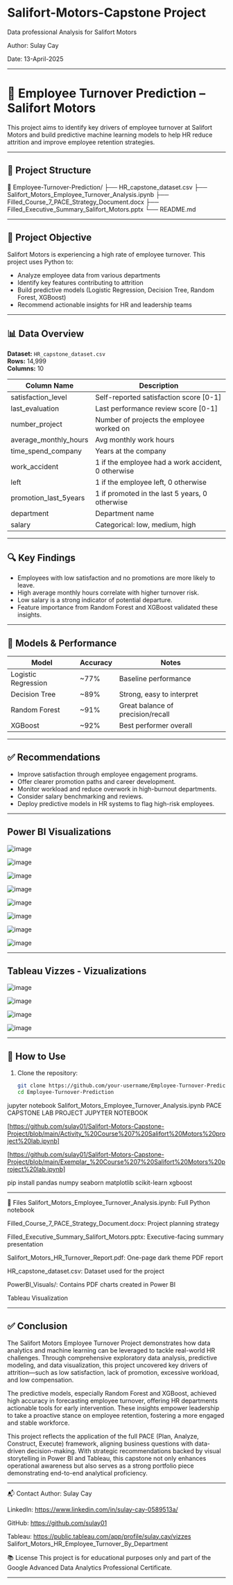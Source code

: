 # Salifort-Motors-Capstone Project
Data professional Analysis for Salifort Motors

Author: Sulay Cay

Date: 13-April-2025

---
# 🧠 Employee Turnover Prediction – Salifort Motors

This project aims to identify key drivers of employee turnover at Salifort Motors and build predictive machine learning models to help HR reduce attrition and improve employee retention strategies.

---

## 📁 Project Structure

📂 Employee-Turnover-Prediction/ ├── HR_capstone_dataset.csv ├── Salifort_Motors_Employee_Turnover_Analysis.ipynb ├── Filled_Course_7_PACE_Strategy_Document.docx ├── Filled_Executive_Summary_Salifort_Motors.pptx └── README.md

---

## 📌 Project Objective

Salifort Motors is experiencing a high rate of employee turnover. This project uses Python to:
- Analyze employee data from various departments
- Identify key features contributing to attrition
- Build predictive models (Logistic Regression, Decision Tree, Random Forest, XGBoost)
- Recommend actionable insights for HR and leadership teams

---

## 📊 Data Overview

**Dataset:** `HR_capstone_dataset.csv`  
**Rows:** 14,999  
**Columns:** 10

| Column Name             | Description                                                  |
|------------------------|--------------------------------------------------------------|
| satisfaction_level     | Self-reported satisfaction score [0-1]                       |
| last_evaluation        | Last performance review score [0-1]                          |
| number_project         | Number of projects the employee worked on                    |
| average_monthly_hours  | Avg monthly work hours                                       |
| time_spend_company     | Years at the company                                         |
| work_accident          | 1 if the employee had a work accident, 0 otherwise           |
| left                   | 1 if the employee left, 0 otherwise                          |
| promotion_last_5years  | 1 if promoted in the last 5 years, 0 otherwise               |
| department             | Department name                                              |
| salary                 | Categorical: low, medium, high                               |

---

## 🔍 Key Findings

- Employees with low satisfaction and no promotions are more likely to leave.
- High average monthly hours correlate with higher turnover risk.
- Low salary is a strong indicator of potential departure.
- Feature importance from Random Forest and XGBoost validated these insights.

---

## 🧪 Models & Performance

| Model             | Accuracy | Notes                         |
|------------------|----------|-------------------------------|
| Logistic Regression | ~77%  | Baseline performance          |
| Decision Tree       | ~89%  | Strong, easy to interpret     |
| Random Forest       | ~91%  | Great balance of precision/recall |
| XGBoost             | ~92%  | Best performer overall        |

---

## ✅ Recommendations

- Improve satisfaction through employee engagement programs.
- Offer clearer promotion paths and career development.
- Monitor workload and reduce overwork in high-burnout departments.
- Consider salary benchmarking and reviews.
- Deploy predictive models in HR systems to flag high-risk employees.

---
## Power BI Visualizations 
![image](https://github.com/user-attachments/assets/1ab8c9bc-01f7-43b5-82a4-ceda230e30fd)

![image](https://github.com/user-attachments/assets/451714fb-3b97-4c11-afdd-73cc8c14ea17)

![image](https://github.com/user-attachments/assets/51329a73-b367-4bad-a6c3-31d6d1f10055)

![image](https://github.com/user-attachments/assets/aa39e7f1-eb8b-49fb-b84b-22f0059c0499)

![image](https://github.com/user-attachments/assets/b799e042-5ea9-4964-ad65-edf050a76988)

![image](https://github.com/user-attachments/assets/01792b20-8d44-4c7b-9ab0-c65e4fe4893c)

![image](https://github.com/user-attachments/assets/8efc8e5b-dd51-4431-8560-2fea75498007)

![image](https://github.com/user-attachments/assets/6f753c91-b566-44a0-942d-2b391688bbbc)







---

## Tableau Vizzes - Vizualizations



![image](https://github.com/user-attachments/assets/51491ee2-b57a-4103-9a8f-6032decfd20d)

![image](https://github.com/user-attachments/assets/1b3cc3f2-da3e-4674-9bab-d42691ac1551)

![image](https://github.com/user-attachments/assets/d1303c23-d63b-4240-b624-64862d079135)

![image](https://github.com/user-attachments/assets/385f6b68-555f-49de-87eb-dfe11c35881b)






---
## 🚀 How to Use

1. Clone the repository:
   ```bash
   git clone https://github.com/your-username/Employee-Turnover-Prediction.git
   cd Employee-Turnover-Prediction


jupyter notebook Salifort_Motors_Employee_Turnover_Analysis.ipynb
PACE CAPSTONE LAB PROJECT JUPYTER NOTEBOOK 


[https://github.com/sulay01/Salifort-Motors-Capstone-Project/blob/main/Activity_%20Course%207%20Salifort%20Motors%20project%20lab.ipynb]

[https://github.com/sulay01/Salifort-Motors-Capstone-Project/blob/main/Exemplar_%20Course%207%20Salifort%20Motors%20project%20lab.ipynb]




pip install pandas numpy seaborn matplotlib scikit-learn xgboost



---

📄 Files
Salifort_Motors_Employee_Turnover_Analysis.ipynb: Full Python notebook

Filled_Course_7_PACE_Strategy_Document.docx: Project planning strategy

Filled_Executive_Summary_Salifort_Motors.pptx: Executive-facing summary presentation

Salifort_Motors_HR_Turnover_Report.pdf: One-page dark theme PDF report

HR_capstone_dataset.csv: Dataset used for the project

PowerBI_Visuals/: Contains PDF charts created in Power BI

Tableau Visualization 

---

## ✅ Conclusion
The Salifort Motors Employee Turnover Project demonstrates how data analytics and machine learning can be leveraged to tackle real-world HR challenges. Through comprehensive exploratory data analysis, predictive modeling, and data visualization, this project uncovered key drivers of attrition—such as low satisfaction, lack of promotion, excessive workload, and low compensation.

The predictive models, especially Random Forest and XGBoost, achieved high accuracy in forecasting employee turnover, offering HR departments actionable tools for early intervention. These insights empower leadership to take a proactive stance on employee retention, fostering a more engaged and stable workforce.

This project reflects the application of the full PACE (Plan, Analyze, Construct, Execute) framework, aligning business questions with data-driven decision-making. With strategic recommendations backed by visual storytelling in Power BI and Tableau, this capstone not only enhances operational awareness but also serves as a strong portfolio piece demonstrating end-to-end analytical proficiency.



---

📬 Contact
Author: Sulay Cay

LinkedIn: https://www.linkedin.com/in/sulay-cay-0589513a/


GitHub: https://github.com/sulay01

Tableau: https://public.tableau.com/app/profile/sulay.cay/vizzes
Salifort_Motors_HR_Employee_Turnover_By_Department



📚 License
This project is for educational purposes only and part of the Google Advanced Data Analytics Professional Certificate.



---


